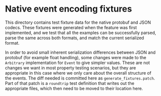 # Native event encoding fixtures

This directory contains test fixture data for the native protobuf and JSON
codecs. These fixtures were generated when the feature was first implemented,
and we test that all the examples can be successfully parsed, parse the same
across both formats, and match the current serialized format.

In order to avoid small inherent serialization differences between JSON and
protobuf (for example float handling), some changes were made to the `Arbitrary`
implementation for `Event` to give simpler values. These are not changes we want
in most property testing scenarios, but they are appropriate in this case where
we only care about the overall structure of the events. The diff needed is
committed here as `generate_fixtures.patch`. Part of that patch is a `roundtrip`
test definition that writes out the appropriate files, which then need to be
moved to their location here.

